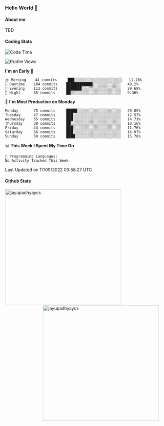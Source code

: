 ### Hello World 👋
#### About me
TBD
#### Coding Stats
<!--START_SECTION:waka-->
![Code Time](http://img.shields.io/badge/Code%20Time-210%20hrs%2045%20mins-blue)

![Profile Views](http://img.shields.io/badge/Profile%20Views-0-blue)

**I'm an Early 🐤** 

```text
🌞 Morning    44 commits     ███░░░░░░░░░░░░░░░░░░░░░░   11.76% 
🌆 Daytime    184 commits    ████████████░░░░░░░░░░░░░   49.2% 
🌃 Evening    111 commits    ███████░░░░░░░░░░░░░░░░░░   29.68% 
🌙 Night      35 commits     ██░░░░░░░░░░░░░░░░░░░░░░░   9.36%

```
📅 **I'm Most Productive on Monday** 

```text
Monday       75 commits     █████░░░░░░░░░░░░░░░░░░░░   20.05% 
Tuesday      47 commits     ███░░░░░░░░░░░░░░░░░░░░░░   12.57% 
Wednesday    55 commits     ███░░░░░░░░░░░░░░░░░░░░░░   14.71% 
Thursday     38 commits     ██░░░░░░░░░░░░░░░░░░░░░░░   10.16% 
Friday       44 commits     ███░░░░░░░░░░░░░░░░░░░░░░   11.76% 
Saturday     56 commits     ███░░░░░░░░░░░░░░░░░░░░░░   14.97% 
Sunday       59 commits     ████░░░░░░░░░░░░░░░░░░░░░   15.78%

```


📊 **This Week I Spent My Time On** 

```text
💬 Programming Languages: 
No Activity Tracked This Week

```


 Last Updated on 17/09/2022 00:58:27 UTC
<!--END_SECTION:waka-->
#### Github Stats

<p  ><img align="left" src="https://github-readme-stats.vercel.app/api/top-langs?username=jayupadhyaycs&theme=tokyonight&show_icons=true&locale=en&layout=compact" alt="jayupadhyaycs" width="380px"  /> 
<img align="right" src="https://github-readme-streak-stats.herokuapp.com/?user=jayupadhyaycs&theme=tokyonight&" alt="jayupadhyaycs" width="380px"/>
</p>




<!--
**JayUpadhyayCS/JayUpadhyayCS** is a ✨ _special_ ✨ repository because its `README.md` (this file) appears on your GitHub profile.

Here are some ideas to get you started:

- 🔭 I’m currently working on ...
- 🌱 I’m currently learning ...
- 👯 I’m looking to collaborate on ...
- 🤔 I’m looking for help with ...
- 💬 Ask me about ...
- 📫 How to reach me: ...
- 😄 Pronouns: ...
- ⚡ Fun fact: ...
-->
